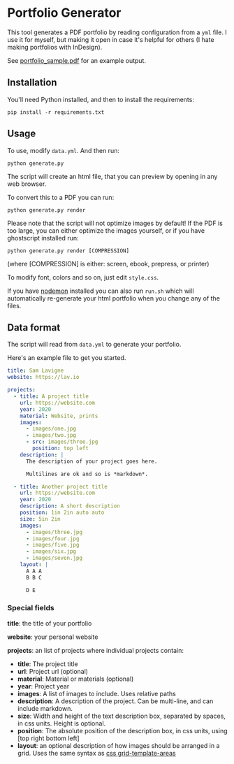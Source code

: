 # Portfolio Generator

This tool generates a PDF portfolio by reading configuration from a `yml` file. I use it for myself, but making it open in case it's helpful for others (I hate making portfolios with InDesign).

See [portfolio_sample.pdf](https://raw.githubusercontent.com/antiboredom/portfolio-generator/main/portfolio_sample.pdf) for an example output.

## Installation

You'll need Python installed, and then to install the requirements:

```
pip install -r requirements.txt
```

## Usage

To use, modify `data.yml`. And then run:

```
python generate.py
```

The script will create an html file, that you can preview by opening in any web browser.

To convert this to a PDF you can run:

```
python generate.py render
```

Please note that the script will not optimize images by default! If the PDF is too large, you can either optimize the images yourself, or if you have ghostscript installed run:

```
python generate.py render [COMPRESSION]
```

(where [COMPRESSION] is either: screen, ebook, prepress, or printer)

To modify font, colors and so on, just edit `style.css`.

If you have [nodemon](https://www.npmjs.com/package/nodemon) installed you can also run `run.sh` which will automatically re-generate your html portfolio when you change any of the files.

## Data format

The script will read from `data.yml` to generate your portfolio.

Here's an example file to get you started.

```yml
title: Sam Lavigne
website: https://lav.io

projects:
  - title: A project title
    url: https://website.com
    year: 2020
    material: Website, prints
    images:
      - images/one.jpg
      - images/two.jpg
      - src: images/three.jpg
        position: top left
    description: |
      The description of your project goes here.

      Multilines are ok and so is *markdown*.

  - title: Another project title
    url: https://website.com
    year: 2020
    description: A short description
    position: 1in 2in auto auto
    size: 5in 2in
    images:
      - images/three.jpg
      - images/four.jpg
      - images/five.jpg
      - images/six.jpg
      - images/seven.jpg
    layout: |
      A A A
      B B C

      D E
```

### Special fields

**title**: the title of your portfolio

**website**: your personal website

**projects**: an list of projects where individual projects contain:

- **title**: The project title
- **url**: Project url (optional)
- **material**: Material or materials (optional)
- **year**: Project year
- **images**: A list of images to include. Uses relative paths
- **description**: A description of the project. Can be multi-line, and can include markdown.
- **size**: Width and height of the text description box, separated by spaces, in css units. Height is optional.
- **position**: The absolute position of the description box, in css units, using [top right bottom left]
- **layout**: an optional description of how images should be arranged in a grid. Uses the same syntax as [css grid-template-areas](https://developer.mozilla.org/en-US/docs/Web/CSS/grid-template-areas)

